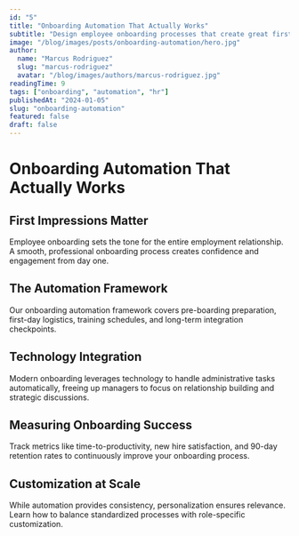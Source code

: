 ```yaml
---
id: "5"
title: "Onboarding Automation That Actually Works"
subtitle: "Design employee onboarding processes that create great first impressions"
image: "/blog/images/posts/onboarding-automation/hero.jpg"
author:
  name: "Marcus Rodriguez"
  slug: "marcus-rodriguez"
  avatar: "/blog/images/authors/marcus-rodriguez.jpg"
readingTime: 9
tags: ["onboarding", "automation", "hr"]
publishedAt: "2024-01-05"
slug: "onboarding-automation"
featured: false
draft: false
---
```


# Onboarding Automation That Actually Works

## First Impressions Matter

Employee onboarding sets the tone for the entire employment relationship. A smooth, professional onboarding process creates confidence and engagement from day one.

## The Automation Framework

Our onboarding automation framework covers pre-boarding preparation, first-day logistics, training schedules, and long-term integration checkpoints.

## Technology Integration

Modern onboarding leverages technology to handle administrative tasks automatically, freeing up managers to focus on relationship building and strategic discussions.

## Measuring Onboarding Success

Track metrics like time-to-productivity, new hire satisfaction, and 90-day retention rates to continuously improve your onboarding process.

## Customization at Scale

While automation provides consistency, personalization ensures relevance. Learn how to balance standardized processes with role-specific customization.